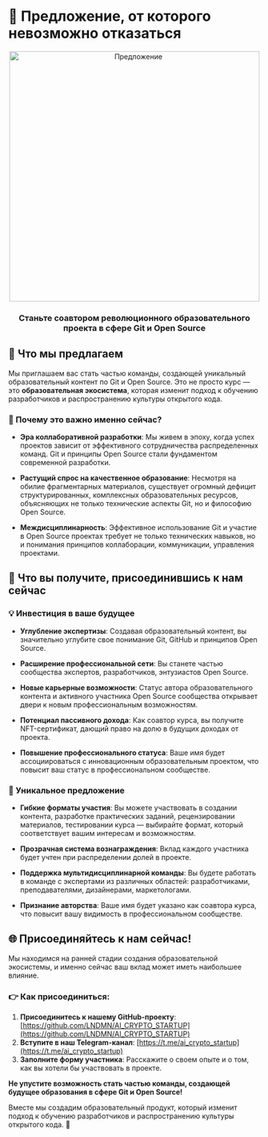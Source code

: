 # 🚀 Предложение, от которого невозможно отказаться

<div align="center">
  <img src="https://raw.githubusercontent.com/LNDMN/AI_CRYPTO_STARTUP/main/assets/images/git_offer.png" alt="Предложение" width="500"/>
  <h3>Станьте соавтором революционного образовательного проекта в сфере Git и Open Source</h3>
</div>

## 💎 Что мы предлагаем

Мы приглашаем вас стать частью команды, создающей уникальный образовательный контент по Git и Open Source. Это не просто курс — это **образовательная экосистема**, которая изменит подход к обучению разработчиков и распространению культуры открытого кода.

### 🌟 Почему это важно именно сейчас?

- **Эра коллаборативной разработки**: Мы живем в эпоху, когда успех проектов зависит от эффективного сотрудничества распределенных команд. Git и принципы Open Source стали фундаментом современной разработки.

- **Растущий спрос на качественное образование**: Несмотря на обилие фрагментарных материалов, существует огромный дефицит структурированных, комплексных образовательных ресурсов, объясняющих не только технические аспекты Git, но и философию Open Source.

- **Междисциплинарность**: Эффективное использование Git и участие в Open Source проектах требует не только технических навыков, но и понимания принципов коллаборации, коммуникации, управления проектами.

## 🚀 Что вы получите, присоединившись к нам сейчас

### 💡 Инвестиция в ваше будущее

- **Углубление экспертизы**: Создавая образовательный контент, вы значительно углубите свое понимание Git, GitHub и принципов Open Source.

- **Расширение профессиональной сети**: Вы станете частью сообщества экспертов, разработчиков, энтузиастов Open Source.

- **Новые карьерные возможности**: Статус автора образовательного контента и активного участника Open Source сообщества открывает двери к новым профессиональным возможностям.

- **Потенциал пассивного дохода**: Как соавтор курса, вы получите NFT-сертификат, дающий право на долю в будущих доходах от проекта.

- **Повышение профессионального статуса**: Ваше имя будет ассоциироваться с инновационным образовательным проектом, что повысит ваш статус в профессиональном сообществе.

### 🎁 Уникальное предложение

- **Гибкие форматы участия**: Вы можете участвовать в создании контента, разработке практических заданий, рецензировании материалов, тестировании курса — выбирайте формат, который соответствует вашим интересам и возможностям.

- **Прозрачная система вознаграждения**: Вклад каждого участника будет учтен при распределении долей в проекте.

- **Поддержка мультидисциплинарной команды**: Вы будете работать в команде с экспертами из различных областей: разработчиками, преподавателями, дизайнерами, маркетологами.

- **Признание авторства**: Ваше имя будет указано как соавтора курса, что повысит вашу видимость в профессиональном сообществе.

## 🌐 Присоединяйтесь к нам сейчас!

Мы находимся на ранней стадии создания образовательной экосистемы, и именно сейчас ваш вклад может иметь наибольшее влияние.

### 👉 Как присоединиться:

1. **Присоединитесь к нашему GitHub-проекту**: [https://github.com/LNDMN/AI_CRYPTO_STARTUP](https://github.com/LNDMN/AI_CRYPTO_STARTUP)
2. **Вступите в наш Telegram-канал**: [https://t.me/ai_crypto_startup](https://t.me/ai_crypto_startup)
3. **Заполните форму участника**: Расскажите о своем опыте и о том, как вы хотели бы участвовать в проекте.

**Не упустите возможность стать частью команды, создающей будущее образования в сфере Git и Open Source!**

Вместе мы создадим образовательный продукт, который изменит подход к обучению разработчиков и распространению культуры открытого кода. 🌟 